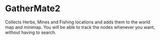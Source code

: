 # GatherMate2

Collects Herbs, Mines and Fishing locations and adds them to the world map and minimap. You will be able to track the nodes whenever you want, without having to search.

